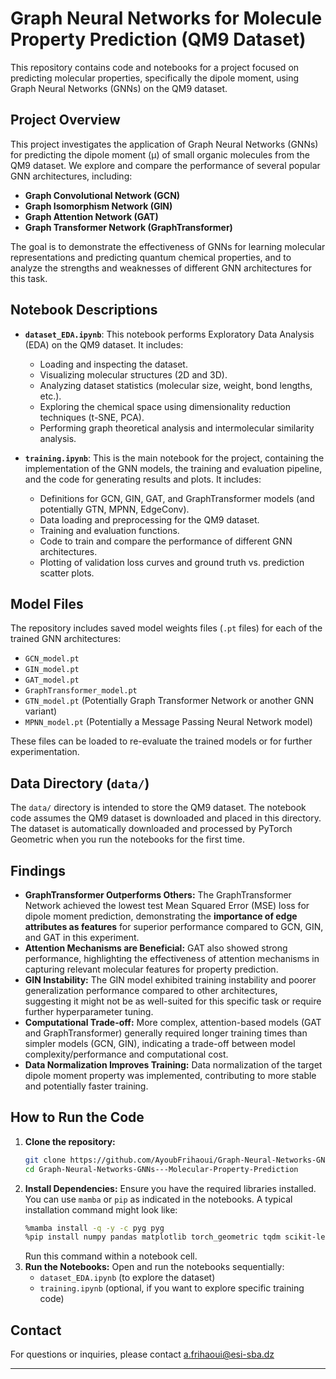 # Graph Neural Networks for Molecule Property Prediction (QM9 Dataset)

This repository contains code and notebooks for a project focused on predicting molecular properties, specifically the dipole moment, using Graph Neural Networks (GNNs) on the QM9 dataset.


## Project Overview

This project investigates the application of Graph Neural Networks (GNNs) for predicting the dipole moment (μ) of small organic molecules from the QM9 dataset.  We explore and compare the performance of several popular GNN architectures, including:

*   **Graph Convolutional Network (GCN)**
*   **Graph Isomorphism Network (GIN)**
*   **Graph Attention Network (GAT)**
*   **Graph Transformer Network (GraphTransformer)**

The goal is to demonstrate the effectiveness of GNNs for learning molecular representations and predicting quantum chemical properties, and to analyze the strengths and weaknesses of different GNN architectures for this task.

## Notebook Descriptions

*   **`dataset_EDA.ipynb`**: This notebook performs Exploratory Data Analysis (EDA) on the QM9 dataset. It includes:
    *   Loading and inspecting the dataset.
    *   Visualizing molecular structures (2D and 3D).
    *   Analyzing dataset statistics (molecular size, weight, bond lengths, etc.).
    *   Exploring the chemical space using dimensionality reduction techniques (t-SNE, PCA).
    *   Performing graph theoretical analysis and intermolecular similarity analysis.


*   **`training.ipynb`**: This is the main notebook for the project, containing the implementation of the GNN models, the training and evaluation pipeline, and the code for generating results and plots.  It includes:
    *   Definitions for GCN, GIN, GAT, and GraphTransformer models (and potentially GTN, MPNN, EdgeConv).
    *   Data loading and preprocessing for the QM9 dataset.
    *   Training and evaluation functions.
    *   Code to train and compare the performance of different GNN architectures.
    *   Plotting of validation loss curves and ground truth vs. prediction scatter plots.



## Model Files

The repository includes saved model weights files (``.pt`` files) for each of the trained GNN architectures:

*   `GCN_model.pt`
*   `GIN_model.pt`
*   `GAT_model.pt`
*   `GraphTransformer_model.pt`
*   `GTN_model.pt` (Potentially Graph Transformer Network or another GNN variant)
*   `MPNN_model.pt` (Potentially a Message Passing Neural Network model)

These files can be loaded to re-evaluate the trained models or for further experimentation.

## Data Directory (`data/`)

The `data/` directory is intended to store the QM9 dataset. The notebook code assumes the QM9 dataset is downloaded and placed in this directory.  The dataset is automatically downloaded and processed by PyTorch Geometric when you run the notebooks for the first time.

## Findings

*   **GraphTransformer Outperforms Others:** The GraphTransformer Network achieved the lowest test Mean Squared Error (MSE) loss for dipole moment prediction, demonstrating the **importance of edge attributes as features** for superior performance compared to GCN, GIN, and GAT in this experiment.
*   **Attention Mechanisms are Beneficial:** GAT also showed strong performance, highlighting the effectiveness of attention mechanisms in capturing relevant molecular features for property prediction.
*   **GIN Instability:** The GIN model exhibited training instability and poorer generalization performance compared to other architectures, suggesting it might not be as well-suited for this specific task or require further hyperparameter tuning.
*   **Computational Trade-off:**  More complex, attention-based models (GAT and GraphTransformer) generally required longer training times than simpler models (GCN, GIN), indicating a trade-off between model complexity/performance and computational cost.
*   **Data Normalization Improves Training:** Data normalization of the target dipole moment property was implemented, contributing to more stable and potentially faster training.


## How to Run the Code

1.  **Clone the repository:**
    ```bash
    git clone https://github.com/AyoubFrihaoui/Graph-Neural-Networks-GNNs---Molecular-Property-Prediction
    cd Graph-Neural-Networks-GNNs---Molecular-Property-Prediction
    ```
2.  **Install Dependencies:** Ensure you have the required libraries installed. You can use `mamba` or `pip` as indicated in the notebooks.  A typical installation command might look like:
    ```bash
    %mamba install -q -y -c pyg pyg
    %pip install numpy pandas matplotlib torch_geometric tqdm scikit-learn py3Dmol rdkit
    ```
    Run this command within a notebook cell.
3.  **Run the Notebooks:** Open and run the notebooks sequentially:
    *   `dataset_EDA.ipynb` (to explore the dataset)
    *   `training.ipynb` (optional, if you want to explore specific training code)

## Contact

For questions or inquiries, please contact a.frihaoui@esi-sba.dz

---

